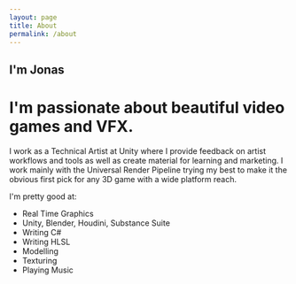 ```yaml
---
layout: page
title: About
permalink: /about
---
```



## I'm Jonas
# I'm passionate about beautiful video games and VFX.

I work as a Technical Artist at Unity where I provide feedback on artist workflows and tools as well as create material for learning and marketing. I work mainly with the Universal Render Pipeline trying my best to make it the obvious first pick for any 3D game with a wide platform reach.

I'm pretty good at:

- Real Time Graphics
- Unity, Blender, Houdini, Substance Suite
- Writing C#
- Writing HLSL
- Modelling
- Texturing
- Playing Music
